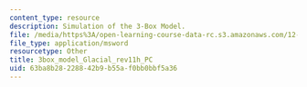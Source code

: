 ```yaml
---
content_type: resource
description: Simulation of the 3-Box Model.
file: /media/https%3A/open-learning-course-data-rc.s3.amazonaws.com/12-740-paleoceanography-spring-2008/63ba8b28228842b9b55af0bb0bbf5a36_3box_model_Glacial_rev11h_PC.xls
file_type: application/msword
resourcetype: Other
title: 3box_model_Glacial_rev11h_PC
uid: 63ba8b28-2288-42b9-b55a-f0bb0bbf5a36
---
```

